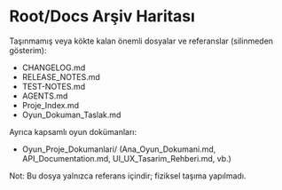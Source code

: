 # Root/Docs Arşiv Haritası

Taşınmamış veya kökte kalan önemli dosyalar ve referanslar (silinmeden gösterim):

- CHANGELOG.md
- RELEASE_NOTES.md
- TEST-NOTES.md
- AGENTS.md
- Proje_Index.md
- Oyun_Dokuman_Taslak.md

Ayrıca kapsamlı oyun dokümanları:
- Oyun_Proje_Dokumanlari/ (Ana_Oyun_Dokumani.md, API_Documentation.md, UI_UX_Tasarim_Rehberi.md, vb.)

Not: Bu dosya yalnızca referans içindir; fiziksel taşıma yapılmadı.
